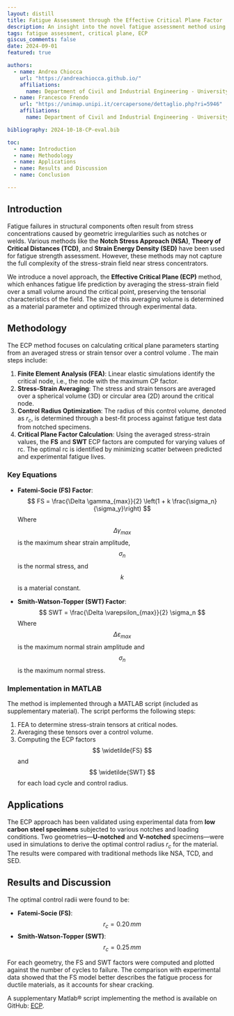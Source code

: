 ```yaml
---
layout: distill
title: Fatigue Assessment through the Effective Critical Plane Factor
description: An insight into the novel fatigue assessment method using the Effective Critical Plane (ECP) factor.
tags: fatigue assessment, critical plane, ECP
giscus_comments: false
date: 2024-09-01
featured: true

authors:
  - name: Andrea Chiocca
    url: "https://andreachiocca.github.io/"
    affiliations:
      name: Department of Civil and Industrial Engineering - University of Pisa
  - name: Francesco Frendo
    url: "https://unimap.unipi.it/cercapersone/dettaglio.php?ri=5946"
    affiliations:
      name: Department of Civil and Industrial Engineering - University of Pisa

bibliography: 2024-10-18-CP-eval.bib

toc:
  - name: Introduction
  - name: Methodology
  - name: Applications
  - name: Results and Discussion
  - name: Conclusion

---
```




## Introduction

Fatigue failures in structural components often result from stress concentrations caused by geometric irregularities such as notches or welds. Various methods like the **Notch Stress Approach (NSA)**, **Theory of Critical Distances (TCD)**, and **Strain Energy Density (SED)** have been used for fatigue strength assessment. However, these methods may not capture the full complexity of the stress-strain field near stress concentrators. 

We introduce a novel approach, the **Effective Critical Plane (ECP)** method, which enhances fatigue life prediction by averaging the stress-strain field over a small volume around the critical point, preserving the tensorial characteristics of the field. The size of this averaging volume is determined as a material parameter and optimized through experimental data.

## Methodology

The ECP method focuses on calculating critical plane parameters starting from an averaged stress or strain tensor over a control volume <d-cite key="Chiocca2024b"></d-cite>. The main steps include:

1. **Finite Element Analysis (FEA)**: Linear elastic simulations identify the critical node, i.e., the node with the maximum CP factor.
2. **Stress-Strain Averaging**: The stress and strain tensors are averaged over a spherical volume (3D) or circular area (2D) around the critical node.
3. **Control Radius Optimization**: The radius of this control volume, denoted as $r_c$, is determined through a best-fit process against fatigue test data from notched specimens.
4. **Critical Plane Factor Calculation**: Using the averaged stress-strain values, the **FS** and **SWT** ECP factors are computed for varying values of rc. The optimal rc is identified by minimizing scatter between predicted and experimental fatigue lives.

### Key Equations

- **Fatemi-Socie (FS) Factor**:
$$ FS = \frac{\Delta \gamma_{max}}{2} \left(1 + k \frac{\sigma_n}{\sigma_y}\right) $$
Where $$ \Delta \gamma_{max} $$ is the maximum shear strain amplitude, $$ \sigma_n $$ is the normal stress, and $$ k $$ is a material constant.

- **Smith-Watson-Topper (SWT) Factor**:
$$ SWT = \frac{\Delta \varepsilon_{max}}{2} \sigma_n $$
Where $$ \Delta \varepsilon_{max} $$ is the maximum normal strain amplitude and $$ \sigma_n $$ is the maximum normal stress.

### Implementation in MATLAB

The method is implemented through a MATLAB script (included as supplementary material). The script performs the following steps:
1. FEA to determine stress-strain tensors at critical nodes.
2. Averaging these tensors over a control volume.
3. Computing the ECP factors $$ \widetilde{FS} $$ and $$ \widetilde{SWT} $$ for each load cycle and control radius.

## Applications

The ECP approach has been validated using experimental data from **low carbon steel specimens** subjected to various notches and loading conditions. Two geometries—**U-notched** and **V-notched** specimens—were used in simulations to derive the optimal control radius $r_c$ for the material. The results were compared with traditional methods like NSA, TCD, and SED.

## Results and Discussion

The optimal control radii were found to be:
- **Fatemi-Socie (FS)**: $$ r_c = 0.20 \, mm $$
- **Smith-Watson-Topper (SWT)**: $$ r_c = 0.25 \, mm $$

For each geometry, the FS and SWT factors were computed and plotted against the number of cycles to failure. The comparison with experimental data showed that the FS model better describes the fatigue process for ductile materials, as it accounts for shear cracking.

A supplementary Matlab® script implementing the method is available on GitHub: [ECP](https://github.com/achiocca1/ECP).
